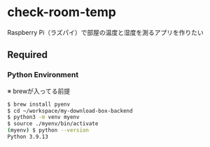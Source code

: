 # check-room-temp

Raspberry Pi（ラズパイ）で部屋の温度と湿度を測るアプリを作りたい

## Required
###  Python Environment

※ brewが入ってる前提

```sh
$ brew install pyenv
$ cd ~/workspace/my-download-box-backend
$ python3 -m venv myenv
$ source ./myenv/bin/activate
(myenv) $ python --version
Python 3.9.13
```
